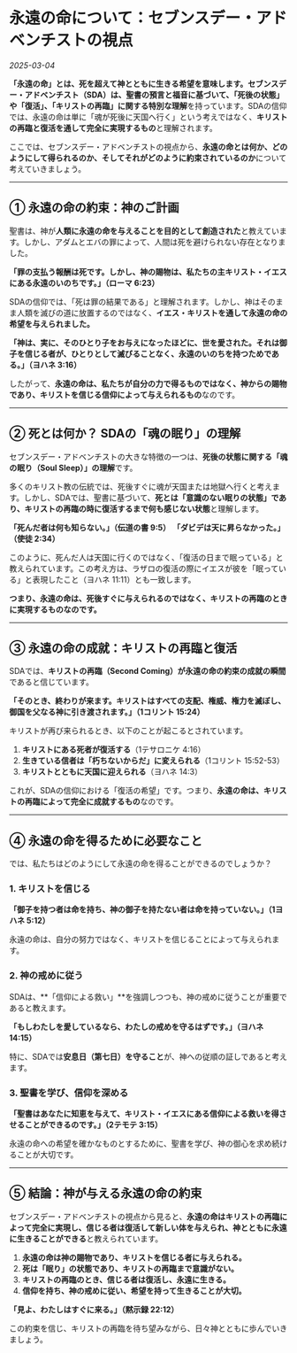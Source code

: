 # **永遠の命について：セブンスデー・アドベンチストの視点**

*2025-03-04*


**「永遠の命」とは、死を超えて神とともに生きる希望を意味します。**セブンスデー・アドベンチスト（SDA）は、聖書の預言と福音に基づいて、**「死後の状態」や「復活」、「キリストの再臨」に関する特別な理解**を持っています。SDAの信仰では、永遠の命は単に「魂が死後に天国へ行く」という考えではなく、**キリストの再臨と復活を通して完全に実現するもの**と理解されます。

ここでは、セブンスデー・アドベンチストの視点から、**永遠の命とは何か、どのようにして得られるのか、そしてそれがどのように約束されているのか**について考えていきましょう。

---

## **① 永遠の命の約束：神のご計画**

聖書は、神が**人類に永遠の命を与えることを目的として創造された**と教えています。しかし、アダムとエバの罪によって、人間は死を避けられない存在となりました。

**「罪の支払う報酬は死です。しかし、神の賜物は、私たちの主キリスト・イエスにある永遠のいのちです。」（ローマ 6:23）**

SDAの信仰では、「死は罪の結果である」と理解されます。しかし、神はそのまま人類を滅びの道に放置するのではなく、**イエス・キリストを通して永遠の命の希望を与えられました。**

**「神は、実に、そのひとり子をお与えになったほどに、世を愛された。それは御子を信じる者が、ひとりとして滅びることなく、永遠のいのちを持つためである。」（ヨハネ 3:16）**

したがって、**永遠の命は、私たちが自分の力で得るものではなく、神からの賜物であり、キリストを信じる信仰によって与えられるもの**なのです。

---

## **② 死とは何か？ SDAの「魂の眠り」の理解**

セブンスデー・アドベンチストの大きな特徴の一つは、**死後の状態に関する「魂の眠り（Soul Sleep）」の理解**です。

多くのキリスト教の伝統では、死後すぐに魂が天国または地獄へ行くと考えます。しかし、SDAでは、聖書に基づいて、**死とは「意識のない眠りの状態」であり、キリストの再臨の時に復活するまで何も感じない状態**と理解します。

**「死んだ者は何も知らない。」（伝道の書 9:5）**
**「ダビデは天に昇らなかった。」（使徒 2:34）**

このように、死んだ人は天国に行くのではなく、「復活の日まで眠っている」と教えられています。この考え方は、ラザロの復活の際にイエスが彼を「眠っている」と表現したこと（ヨハネ 11:11）とも一致します。

**つまり、永遠の命は、死後すぐに与えられるのではなく、キリストの再臨のときに実現するものなのです。**

---

## **③ 永遠の命の成就：キリストの再臨と復活**

SDAでは、**キリストの再臨（Second Coming）が永遠の命の約束の成就の瞬間**であると信じています。

**「そのとき、終わりが来ます。キリストはすべての支配、権威、権力を滅ぼし、御国を父なる神に引き渡されます。」（1コリント 15:24）**

キリストが再び来られるとき、以下のことが起こるとされています。

1. **キリストにある死者が復活する**（1テサロニケ 4:16）
2. **生きている信者は「朽ちないからだ」に変えられる**（1コリント 15:52-53）
3. **キリストとともに天国に迎えられる**（ヨハネ 14:3）

これが、SDAの信仰における「復活の希望」です。つまり、**永遠の命は、キリストの再臨によって完全に成就するもの**なのです。

---

## **④ 永遠の命を得るために必要なこと**

では、私たちはどのようにして永遠の命を得ることができるのでしょうか？

### **1. キリストを信じる**
**「御子を持つ者は命を持ち、神の御子を持たない者は命を持っていない。」（1ヨハネ 5:12）**

永遠の命は、自分の努力ではなく、キリストを信じることによって与えられます。

### **2. 神の戒めに従う**
SDAは、**「信仰による救い」**を強調しつつも、神の戒めに従うことが重要であると教えます。

**「もしわたしを愛しているなら、わたしの戒めを守るはずです。」（ヨハネ 14:15）**

特に、SDAでは**安息日（第七日）を守ること**が、神への従順の証しであると考えます。

### **3. 聖書を学び、信仰を深める**
**「聖書はあなたに知恵を与えて、キリスト・イエスにある信仰による救いを得させることができるのです。」（2テモテ 3:15）**

永遠の命への希望を確かなものとするために、聖書を学び、神の御心を求め続けることが大切です。

---

## **⑤ 結論：神が与える永遠の命の約束**

セブンスデー・アドベンチストの視点から見ると、**永遠の命はキリストの再臨によって完全に実現し、信じる者は復活して新しい体を与えられ、神とともに永遠に生きることができる**と教えられています。

1. **永遠の命は神の賜物であり、キリストを信じる者に与えられる。**
2. **死は「眠り」の状態であり、キリストの再臨まで意識がない。**
3. **キリストの再臨のとき、信じる者は復活し、永遠に生きる。**
4. **信仰を持ち、神の戒めに従い、希望を持って生きることが大切。**

**「見よ、わたしはすぐに来る。」（黙示録 22:12）**

この約束を信じ、キリストの再臨を待ち望みながら、日々神とともに歩んでいきましょう。
